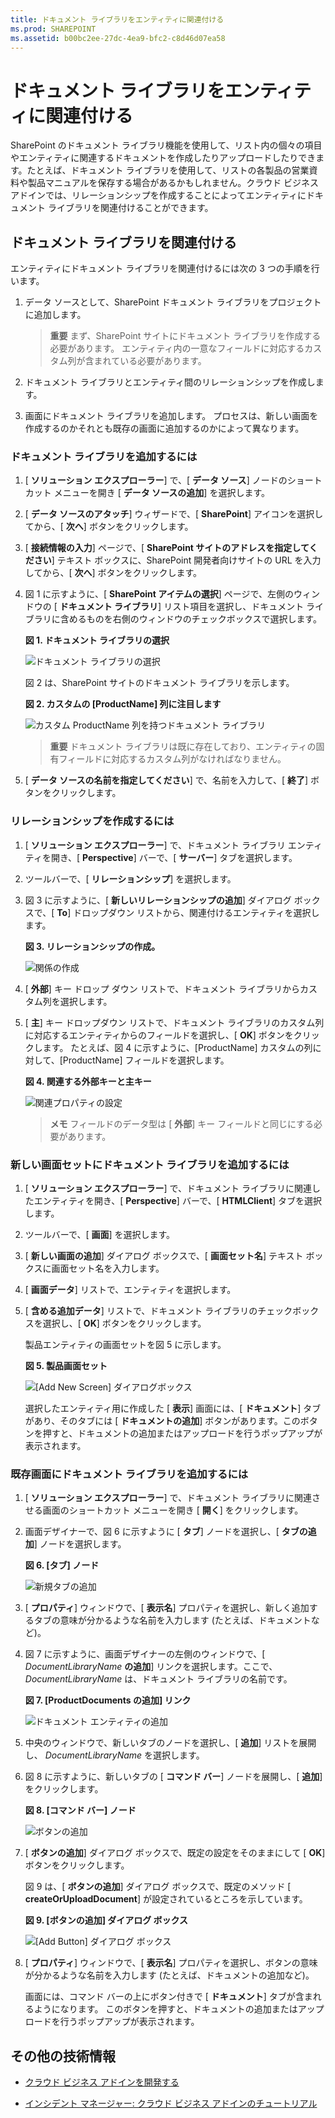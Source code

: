 ```yaml
---
title: ドキュメント ライブラリをエンティティに関連付ける
ms.prod: SHAREPOINT
ms.assetid: b00bc2ee-27dc-4ea9-bfc2-c8d46d07ea58
---
```



# ドキュメント ライブラリをエンティティに関連付ける
SharePoint のドキュメント ライブラリ機能を使用して、リスト内の個々の項目やエンティティに関連するドキュメントを作成したりアップロードしたりできます。たとえば、ドキュメント ライブラリを使用して、リストの各製品の営業資料や製品マニュアルを保存する場合があるかもしれません。クラウド ビジネス アドインでは、リレーションシップを作成することによってエンティティにドキュメント ライブラリを関連付けることができます。
## ドキュメント ライブラリを関連付ける

エンティティにドキュメント ライブラリを関連付けるには次の 3 つの手順を行います。
  
    
    

1. データ ソースとして、SharePoint ドキュメント ライブラリをプロジェクトに追加します。
    
    > **重要**
      > まず、SharePoint サイトにドキュメント ライブラリを作成する必要があります。 エンティティ内の一意なフィールドに対応するカスタム列が含まれている必要があります。 
2. ドキュメント ライブラリとエンティティ間のリレーションシップを作成します。
    
  
3. 画面にドキュメント ライブラリを追加します。 プロセスは、新しい画面を作成するのかそれとも既存の画面に追加するのかによって異なります。
    
  

### ドキュメント ライブラリを追加するには


1. [ **ソリューション エクスプローラー**] で、[ **データ ソース**] ノードのショート カット メニューを開き [ **データ ソースの追加**] を選択します。
    
  
2. [ **データ ソースのアタッチ**] ウィザードで、[ **SharePoint**] アイコンを選択してから、[ **次へ**] ボタンをクリックします。
    
  
3. [ **接続情報の入力**] ページで、[ **SharePoint サイトのアドレスを指定してください**] テキスト ボックスに、SharePoint 開発者向けサイトの URL を入力してから、[ **次へ**] ボタンをクリックします。
    
  
4. 図 1 に示すように、[ **SharePoint アイテムの選択**] ページで、左側のウィンドウの [ **ドキュメント ライブラリ**] リスト項目を選択し、ドキュメント ライブラリに含めるものを右側のウィンドウのチェックボックスで選択します。
    
   **図 1. ドキュメント ライブラリの選択**

  

     ![ドキュメント ライブラリの選択](images/CBADocLibrary.PNG)
  

    図 2 は、SharePoint サイトのドキュメント ライブラリを示します。
    

   **図 2. カスタムの [ProductName] 列に注目します**

  

     ![カスタム ProductName 列を持つドキュメント ライブラリ](images/CBADocLibrary2.PNG)
  

    
    > **重要**
      > ドキュメント ライブラリは既に存在しており、エンティティの固有フィールドに対応するカスタム列がなければなりません。 
5. [ **データ ソースの名前を指定してください**] で、名前を入力して、[ **終了**] ボタンをクリックします。
    
  

### リレーションシップを作成するには


1. [ **ソリューション エクスプローラー**] で、ドキュメント ライブラリ エンティティを開き、[ **Perspective**] バーで、[ **サーバー**] タブを選択します。
    
  
2. ツールバーで、[ **リレーションシップ**] を選択します。
    
  
3. 図 3 に示すように、[ **新しいリレーションシップの追加**] ダイアログ ボックスで、[ **To**] ドロップダウン リストから、関連付けるエンティティを選択します。
    
   **図 3. リレーションシップの作成。**

  

     ![関係の作成](images/CBARelationship.PNG)
  

  

  
4. [ **外部**] キー ドロップ ダウン リストで、ドキュメント ライブラリからカスタム列を選択します。
    
  
5. [ **主**] キー ドロップダウン リストで、ドキュメント ライブラリのカスタム列に対応するエンティティからのフィールドを選択し、[ **OK**] ボタンをクリックします。 たとえば、図 4 に示すように、[ProductName] カスタムの列に対して、[ProductName] フィールドを選択します。
    
   **図 4. 関連する外部キーと主キー**

  

     ![関連プロパティの設定](images/CBARelationship2.PNG)
  

    
    > **メモ**
      > フィールドのデータ型は [ **外部**] キー フィールドと同じにする必要があります。 

### 新しい画面セットにドキュメント ライブラリを追加するには


1. [ **ソリューション エクスプローラー**] で、ドキュメント ライブラリに関連したエンティティを開き、[ **Perspective**] バーで、[ **HTMLClient**] タブを選択します。
    
  
2. ツールバーで、[ **画面**] を選択します。
    
  
3. [ **新しい画面の追加**] ダイアログ ボックスで、[ **画面セット名**] テキスト ボックスに画面セット名を入力します。
    
  
4. [ **画面データ**] リストで、エンティティを選択します。
    
  
5. [ **含める追加データ**] リストで、ドキュメント ライブラリのチェックボックスを選択し、[ **OK**] ボタンをクリックします。
    
    製品エンティティの画面セットを図 5 に示します。
    

   **図 5. 製品画面セット**

  

     ![[Add New Screen] ダイアログボックス](images/CBAScreenSet.PNG)
  

    選択したエンティティ用に作成した [ **表示**] 画面には、[ **ドキュメント**] タブがあり、そのタブには [ **ドキュメントの追加**] ボタンがあります。このボタンを押すと、ドキュメントの追加またはアップロードを行うポップアップが表示されます。
    
  

### 既存画面にドキュメント ライブラリを追加するには


1. [ **ソリューション エクスプローラー**] で、ドキュメント ライブラリに関連させる画面のショートカット メニューを開き [ **開く**] をクリックします。
    
  
2. 画面デザイナーで、図 6 に示すように [ **タブ**] ノードを選択し、[ **タブの追加**] ノードを選択します。
    
   **図 6. [タブ] ノード**

  

     ![新規タブの追加](images/CBAAddTab.PNG)
  

  

  
3. [ **プロパティ**] ウィンドウで、[ **表示名**] プロパティを選択し、新しく追加するタブの意味が分かるような名前を入力します (たとえば、ドキュメントなど)。
    
  
4. 図 7 に示すように、画面デザイナーの左側のウィンドウで、[ _DocumentLibraryName_ **の追加**] リンクを選択します。ここで、 _DocumentLibraryName_ は、ドキュメント ライブラリの名前です。
    
   **図 7. [ProductDocuments の追加] リンク**

  

     ![ドキュメント エンティティの追加](images/CBAAddDoc.PNG)
  

  

  
5. 中央のウィンドウで、新しいタブのノードを選択し、[ **追加**] リストを展開し、 _DocumentLibraryName_ を選択します。
    
  
6. 図 8 に示すように、新しいタブの [ **コマンド バー**] ノードを展開し、[ **追加**] をクリックします。
    
   **図 8. [コマンド バー] ノード**

  

     ![ボタンの追加](images/CBAAddButton.PNG)
  

  

  
7. [ **ボタンの追加**] ダイアログ ボックスで、既定の設定をそのままにして [ **OK**] ボタンをクリックします。
    
    図 9 は、[ **ボタンの追加**] ダイアログ ボックスで、既定のメソッド [ **createOrUploadDocument**] が設定されているところを示しています。
    

   **図 9. [ボタンの追加] ダイアログ ボックス**

  

     ![[Add Button] ダイアログ ボックス](images/CBAAddDialog.PNG)
  

  

  
8. [ **プロパティ**] ウィンドウで、[ **表示名**] プロパティを選択し、ボタンの意味が分かるような名前を入力します (たとえば、ドキュメントの追加など)。
    
    画面には、コマンド バーの上にボタン付きで [ **ドキュメント**] タブが含まれるようになります。 このボタンを押すと、ドキュメントの追加またはアップロードを行うポップアップが表示されます。
    
  

## その他の技術情報
<a name="bk_addresources"> </a>


-  [クラウド ビジネス アドインを開発する](develop-cloud-business-add-ins.md)
    
  
-  [インシデント マネージャー: クラウド ビジネス アドインのチュートリアル](incident-manager-a-cloud-business-add-in-tutorial.md)
    
  

